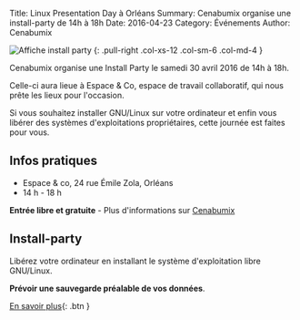 Title: Linux Presentation Day à Orléans
Summary: Cenabumix organise une install-party de 14h à 18h
Date: 2016-04-23
Category: Événements
Author: Cenabumix

![Affiche install party]({filename}/extra/images/orleans_install_party_s.png)
{: .pull-right .col-xs-12 .col-sm-6 .col-md-4 }

Cenabumix organise une Install Party le samedi 30 avril 2016 de 14h à 18h.

Celle-ci aura lieue à Espace & Co, espace de travail collaboratif, qui nous prête les lieux pour l'occasion.

Si vous souhaitez installer GNU/Linux sur votre ordinateur et enfin vous libérer des systèmes d'exploitations propriétaires, cette journée est faites pour vous.

## Infos pratiques

* Espace & co, 24 rue Émile Zola, Orléans
* 14 h - 18 h

**Entrée libre et gratuite** - Plus d'informations sur [Cenabumix](http://wiki.cenabumix.org/wordpress/2016/03/21/install-party-30-avril-2016/)

## Install-party

Libérez votre ordinateur en installant le système d'exploitation libre GNU/Linux.

**Prévoir une sauvegarde préalable de vos données**.

[En savoir plus](http://www.agendadulibre.org/events/11055){: .btn }
